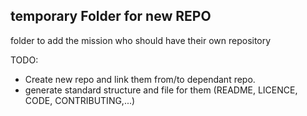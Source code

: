 ## temporary Folder for new REPO

folder to add the mission who should have their own repository

TODO: 
- Create new repo and link them from/to dependant repo.
- generate standard structure and file for them (README, LICENCE, CODE, CONTRIBUTING,...)